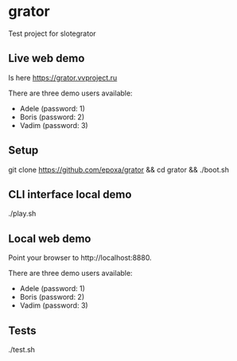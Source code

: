 # grator
Test project for slotegrator

## Live web demo
Is here https://grator.vvproject.ru

There are three demo users available:
* Adele (password: 1)
* Boris (password: 2)
* Vadim (password: 3)

## Setup
git clone https://github.com/epoxa/grator && cd grator && ./boot.sh

## CLI interface local demo
./play.sh

## Local web demo
Point your browser to http://localhost:8880.

There are three demo users available:
* Adele (password: 1)
* Boris (password: 2)
* Vadim (password: 3)

## Tests
./test.sh
